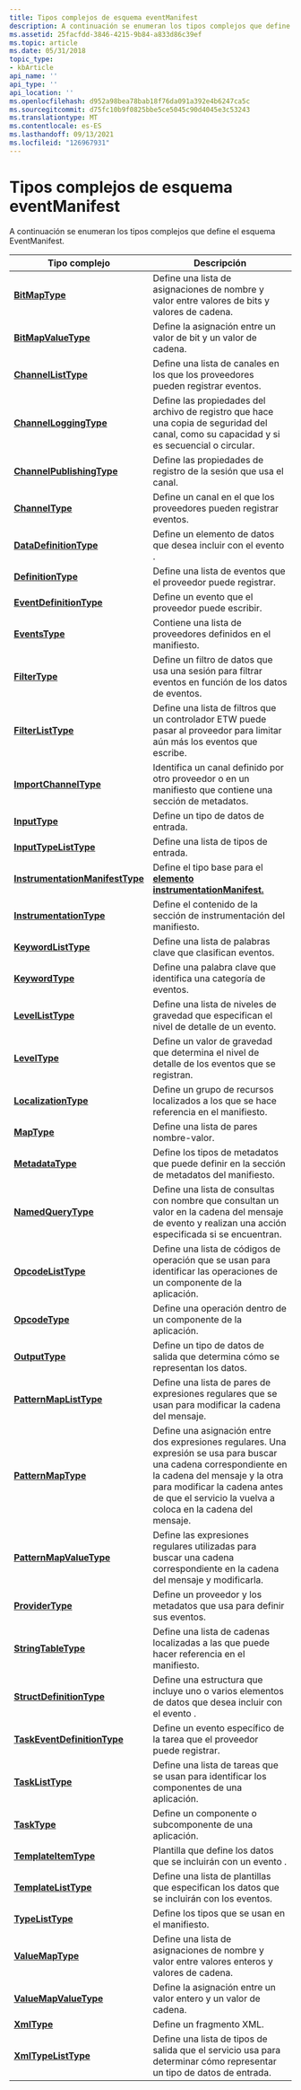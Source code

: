 ```yaml
---
title: Tipos complejos de esquema eventManifest
description: A continuación se enumeran los tipos complejos que define el esquema EventManifest.
ms.assetid: 25facfdd-3846-4215-9b84-a833d86c39ef
ms.topic: article
ms.date: 05/31/2018
topic_type:
- kbArticle
api_name: ''
api_type: ''
api_location: ''
ms.openlocfilehash: d952a98bea78bab18f76da091a392e4b6247ca5c
ms.sourcegitcommit: d75fc10b9f0825bbe5ce5045c90d4045e3c53243
ms.translationtype: MT
ms.contentlocale: es-ES
ms.lasthandoff: 09/13/2021
ms.locfileid: "126967931"
---
```

# <a name="eventmanifest-schema-complex-types"></a>Tipos complejos de esquema eventManifest

A continuación se enumeran los tipos complejos que define el esquema EventManifest.



| Tipo complejo                                                                                       | Descripción                                                                                                                                                                                                                             |
|----------------------------------------------------------------------------------------------------|-----------------------------------------------------------------------------------------------------------------------------------------------------------------------------------------------------------------------------------------|
| [**BitMapType**](eventmanifestschema-bitmaptype-complextype.md)                                   | Define una lista de asignaciones de nombre y valor entre valores de bits y valores de cadena.<br/>                                                                                                                                                  |
| [**BitMapValueType**](eventmanifestschema-bitmapvaluetype-complextype.md)                         | Define la asignación entre un valor de bit y un valor de cadena.<br/>                                                                                                                                                                  |
| [**ChannelListType**](eventmanifestschema-channellisttype-complextype.md)                         | Define una lista de canales en los que los proveedores pueden registrar eventos.<br/>                                                                                                                                                                |
| [**ChannelLoggingType**](eventmanifestschema-channelloggingtype-complextype.md)                   | Define las propiedades del archivo de registro que hace una copia de seguridad del canal, como su capacidad y si es secuencial o circular.<br/>                                                                                                |
| [**ChannelPublishingType**](eventmanifestschema-channelpublishingtype-complextype.md)             | Define las propiedades de registro de la sesión que usa el canal.<br/>                                                                                                                                                        |
| [**ChannelType**](eventmanifestschema-channeltype-complextype.md)                                 | Define un canal en el que los proveedores pueden registrar eventos.<br/>                                                                                                                                                                         |
| [**DataDefinitionType**](eventmanifestschema-datadefinitiontype-complextype.md)                   | Define un elemento de datos que desea incluir con el evento .<br/>                                                                                                                                                                 |
| [**DefinitionType**](eventmanifestschema-definitiontype-complextype.md)                           | Define una lista de eventos que el proveedor puede registrar.<br/>                                                                                                                                                                         |
| [**EventDefinitionType**](eventmanifestschema-eventdefinitiontype-complextype.md)                 | Define un evento que el proveedor puede escribir.<br/>                                                                                                                                                                               |
| [**EventsType**](eventmanifestschema-eventstype-complextype.md)                                   | Contiene una lista de proveedores definidos en el manifiesto.<br/>                                                                                                                                                               |
| [**FilterType**](eventmanifestschema-filtertype-complextype.md)                                   | Define un filtro de datos que usa una sesión para filtrar eventos en función de los datos de eventos.<br/>                                                                                                                                              |
| [**FilterListType**](eventmanifestschema-filterlisttype-complextype.md)                           | Define una lista de filtros que un controlador ETW puede pasar al proveedor para limitar aún más los eventos que escribe.<br/>                                                                                                       |
| [**ImportChannelType**](eventmanifestschema-importchanneltype-complextype.md)                     | Identifica un canal definido por otro proveedor o en un manifiesto que contiene una sección de metadatos.<br/>                                                                                                            |
| [**InputType**](eventmanifestschema-inputtype-complextype.md)                                     | Define un tipo de datos de entrada.<br/>                                                                                                                                                                                                  |
| [**InputTypeListType**](eventmanifestschema-inputtypelisttype-complextype.md)                     | Define una lista de tipos de entrada.<br/>                                                                                                                                                                                               |
| [**InstrumentationManifestType**](eventmanifestschema-instrumentationmanifesttype-complextype.md) | Define el tipo base para el [**elemento instrumentationManifest.**](eventmanifestschema-instrumentationmanifest-element.md)<br/>                                                                                                |
| [**InstrumentationType**](eventmanifestschema-instrumentationtype-complextype.md)                 | Define el contenido de la sección de instrumentación del manifiesto.<br/>                                                                                                                                                         |
| [**KeywordListType**](eventmanifestschema-keywordlisttype-complextype.md)                         | Define una lista de palabras clave que clasifican eventos.<br/>                                                                                                                                                                           |
| [**KeywordType**](eventmanifestschema-keywordtype-complextype.md)                                 | Define una palabra clave que identifica una categoría de eventos.<br/>                                                                                                                                                                      |
| [**LevelListType**](eventmanifestschema-levellisttype-complextype.md)                             | Define una lista de niveles de gravedad que especifican el nivel de detalle de un evento.<br/>                                                                                                                                                    |
| [**LevelType**](eventmanifestschema-leveltype-complextype.md)                                     | Define un valor de gravedad que determina el nivel de detalle de los eventos que se registran.<br/>                                                                                                                                           |
| [**LocalizationType**](eventmanifestschema-localizationtype-complextype.md)                       | Define un grupo de recursos localizados a los que se hace referencia en el manifiesto.<br/>                                                                                                                                                  |
| [**MapType**](eventmanifestschema-maptype-complextype.md)                                         | Define una lista de pares nombre-valor.<br/>                                                                                                                                                                                          |
| [**MetadataType**](eventmanifestschema-metadatatype-complextype.md)                               | Define los tipos de metadatos que puede definir en la sección de metadatos del manifiesto.<br/>                                                                                                                                      |
| [**NamedQueryType**](eventmanifestschema-namedquerytype-complextype.md)                           | Define una lista de consultas con nombre que consultan un valor en la cadena del mensaje de evento y realizan una acción especificada si se encuentran.<br/>                                                                                                     |
| [**OpcodeListType**](eventmanifestschema-opcodelisttype-complextype.md)                           | Define una lista de códigos de operación que se usan para identificar las operaciones de un componente de la aplicación.<br/>                                                                                                                        |
| [**OpcodeType**](eventmanifestschema-opcodetype-complextype.md)                                   | Define una operación dentro de un componente de la aplicación.<br/>                                                                                                                                                                  |
| [**OutputType**](eventmanifestschema-outputtype-complextype.md)                                   | Define un tipo de datos de salida que determina cómo se representan los datos.<br/>                                                                                                                                                        |
| [**PatternMapListType**](eventmanifestschema-patternmaplisttype-complextype.md)                   | Define una lista de pares de expresiones regulares que se usan para modificar la cadena del mensaje.<br/>                                                                                                                                        |
| [**PatternMapType**](eventmanifestschema-patternmaptype-complextype.md)                           | Define una asignación entre dos expresiones regulares. Una expresión se usa para buscar una cadena correspondiente en la cadena del mensaje y la otra para modificar la cadena antes de que el servicio la vuelva a coloca en la cadena del mensaje.<br/> |
| [**PatternMapValueType**](eventmanifestschema-patternmapvaluetype-complextype.md)                 | Define las expresiones regulares utilizadas para buscar una cadena correspondiente en la cadena del mensaje y modificarla.<br/>                                                                                                                           |
| [**ProviderType**](eventmanifestschema-providertype-complextype.md)                               | Define un proveedor y los metadatos que usa para definir sus eventos.<br/>                                                                                                                                                       |
| [**StringTableType**](eventmanifestschema-stringtabletype-complextype.md)                         | Define una lista de cadenas localizadas a las que puede hacer referencia en el manifiesto.<br/>                                                                                                                                                 |
| [**StructDefinitionType**](eventmanifestschema-structdefinitiontype-complextype.md)               | Define una estructura que incluye uno o varios elementos de datos que desea incluir con el evento .<br/>                                                                                                                            |
| [**TaskEventDefinitionType**](eventmanifestschema-taskeventdefinitiontype-complextype.md)         | Define un evento específico de la tarea que el proveedor puede registrar.<br/>                                                                                                                                                                    |
| [**TaskListType**](eventmanifestschema-tasklisttype-complextype.md)                               | Define una lista de tareas que se usan para identificar los componentes de una aplicación.<br/>                                                                                                                                          |
| [**TaskType**](eventmanifestschema-tasktype-complextype.md)                                       | Define un componente o subcomponente de una aplicación.<br/>                                                                                                                                                                       |
| [**TemplateItemType**](eventmanifestschema-templateitemtype-complextype.md)                       | Plantilla que define los datos que se incluirán con un evento .<br/>                                                                                                                                                                   |
| [**TemplateListType**](eventmanifestschema-templatelisttype-complextype.md)                       | Define una lista de plantillas que especifican los datos que se incluirán con los eventos.<br/>                                                                                                                                                |
| [**TypeListType**](eventmanifestschema-typelisttype-complextype.md)                               | Define los tipos que se usan en el manifiesto.<br/>                                                                                                                                                                             |
| [**ValueMapType**](eventmanifestschema-valuemaptype-complextype.md)                               | Define una lista de asignaciones de nombre y valor entre valores enteros y valores de cadena.<br/>                                                                                                                                              |
| [**ValueMapValueType**](eventmanifestschema-valuemapvaluetype-complextype.md)                     | Define la asignación entre un valor entero y un valor de cadena.<br/>                                                                                                                                                             |
| [**XmlType**](eventmanifestschema-xmltype-complextype.md)                                         | Define un fragmento XML.<br/>                                                                                                                                                                                                     |
| [**XmlTypeListType**](eventmanifestschema-xmltypelisttype-complextype.md)                         | Define una lista de tipos de salida que el servicio usa para determinar cómo representar un tipo de datos de entrada.<br/>                                                                                                                             |



 

 

 






